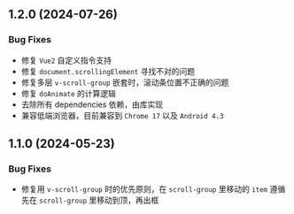 ## 1.2.0 (2024-07-26)

### Bug Fixes

- 修复 `Vue2` 自定义指令支持
- 修复 `document.scrollingElement` 寻找不对的问题
- 修复多层 `v-scroll-group` 嵌套时，滚动条位置不正确的问题
- 修复 `doAnimate` 的计算逻辑
- 去除所有 dependencies 依赖，由库实现
- 兼容低端浏览器，目前兼容到 `Chrome 17` 以及 `Android 4.3`

## 1.1.0 (2024-05-23)

### Bug Fixes

- 修复用 `v-scroll-group` 时的优先原则，在 `scroll-group` 里移动的 `item` 遵循先在 `scroll-group` 里移动到顶，再出框
